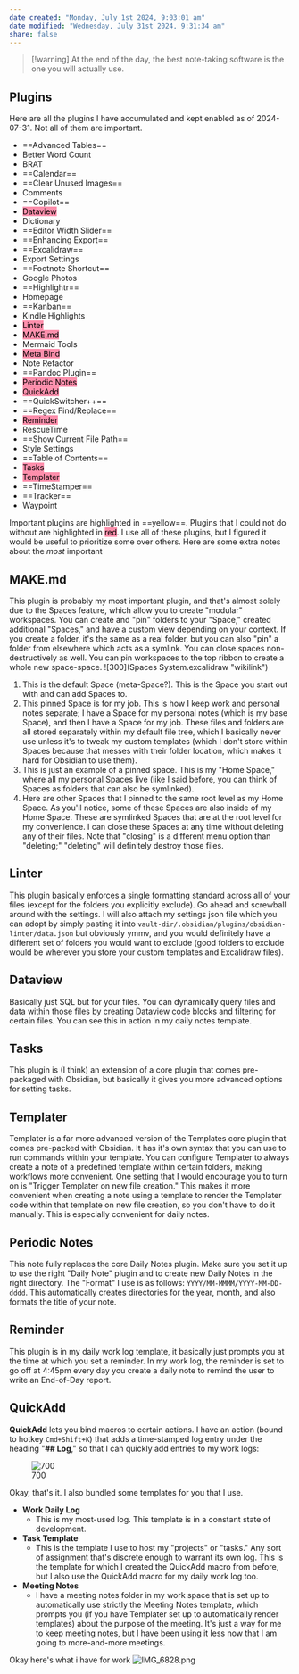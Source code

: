 ```yaml
---
date created: "Monday, July 1st 2024, 9:03:01 am"
date modified: "Wednesday, July 31st 2024, 9:31:34 am"
share: false
---
```


> \[!warning\]
> At the end of the day, the best note-taking software is the one you will actually use.

## Plugins

Here are all the plugins I have accumulated and kept enabled as of 2024-07-31. Not all of them are important.

- ==Advanced Tables==
- Better Word Count
- BRAT
- ==Calendar==
- ==Clear Unused Images==
- Comments
- ==Copilot==
- <mark style="background: #FF5582A6;">Dataview</mark>
- Dictionary
- ==Editor Width Slider==
- ==Enhancing Export==
- ==Excalidraw==
- Export Settings
- ==Footnote Shortcut==
- Google Photos
- ==Highlightr==
- Homepage
- ==Kanban==
- Kindle Highlights
- <mark style="background: #FF5582A6;">Linter</mark>
- <mark style="background: #FF5582A6;">MAKE.md</mark>
- Mermaid Tools
- <mark style="background: #FF5582A6;">Meta Bind</mark>
- Note Refactor
- ==Pandoc Plugin==
- <mark style="background: #FF5582A6;">Periodic Notes</mark>
- <mark style="background: #FF5582A6;">QuickAdd</mark>
- ==QuickSwitcher++==
- ==Regex Find/Replace==
- <mark style="background: #FF5582A6;">Reminder</mark>
- RescueTime
- ==Show Current File Path==
- Style Settings
- ==Table of Contents==
- <mark style="background: #FF5582A6;">Tasks</mark>
- <mark style="background: #FF5582A6;">Templater</mark>
- ==TimeStamper==
- ==Tracker==
- Waypoint

Important plugins are highlighted in ==yellow==. Plugins that I could not do without are highlighted in <mark style="background: #FF5582A6;">red</mark>. I use all of these plugins, but I figured it would be useful to prioritize some over others. Here are some extra notes about the *most* important

## MAKE.md

This plugin is probably my most important plugin, and that's almost solely due to the Spaces feature, which allow you to create "modular" workspaces. You can create and "pin" folders to your "Space," created additional "Spaces," and have a custom view depending on your context. If you create a folder, it's the same as a real folder, but you can also "pin" a folder from elsewhere which acts as a symlink. You can close spaces non-destructively as well. You can pin workspaces to the top ribbon to create a whole new space-space.
![300](Spaces System.excalidraw "wikilink")
1. This is the default Space (meta-Space?). This is the Space you start out with and can add Spaces to.
2. This pinned Space is for my job. This is how I keep work and personal notes separate; I have a Space for my personal notes (which is my base Space), and then I have a Space for my job. These files and folders are all stored separately within my default file tree, which I basically never use unless it's to tweak my custom templates (which I don't store within Spaces because that messes with their folder location, which makes it hard for Obsidian to use them).
3. This is just an example of a pinned space. This is my "Home Space," where all my personal Spaces live (like I said before, you can think of Spaces as folders that can also be symlinked).
4. Here are other Spaces that I pinned to the same root level as my Home Space. As you'll notice, some of these Spaces are also inside of my Home Space. These are symlinked Spaces that are at the root level for my convenience. I can close these Spaces at any time without deleting any of their files. Note that "closing" is a different menu option than "deleting;" "deleting" will definitely destroy those files.

## Linter

This plugin basically enforces a single formatting standard across all of your files (except for the folders you explicitly exclude). Go ahead and screwball around with the settings. I will also attach my settings json file which you can adopt by simply pasting it into `vault-dir/.obsidian/plugins/obsidian-linter/data.json` but obviously ymmv, and you would definitely have a different set of folders you would want to exclude (good folders to exclude would be wherever you store your custom templates and Excalidraw files).

## Dataview

Basically just SQL but for your files. You can dynamically query files and data within those files by creating Dataview code blocks and filtering for certain files. You can see this in action in my daily notes template.

## Tasks

This plugin is (I think) an extension of a core plugin that comes pre-packaged with Obsidian, but basically it gives you more advanced options for setting tasks.

## Templater

Templater is a far more advanced version of the Templates core plugin that comes pre-packed with Obsidian. It has it's own syntax that you can use to run commands within your template. You can configure Templater to always create a note of a predefined template within certain folders, making workflows more convenient. One setting that I would encourage you to turn on is "Trigger Templater on new file creation." This makes it more convenient when creating a note using a template to render the Templater code within that template on new file creation, so you don't have to do it manually. This is especially convenient for daily notes.

## Periodic Notes

This note fully replaces the core Daily Notes plugin. Make sure you set it up to use the right "Daily Note" plugin and to create new Daily Notes in the right directory. The "Format" I use is as follows: `YYYY/MM-MMMM/YYYY-MM-DD-dddd`. This automatically creates directories for the year, month, and also formats the title of your note.

## Reminder

This plugin is in my daily work log template, it basically just prompts you at the time at which you set a reminder. In my work log, the reminder is set to go off at 4:45pm every day you create a daily note to remind the user to write an End-of-Day report.

## QuickAdd

**QuickAdd** lets you bind macros to certain actions. I have an action (bound to hotkey `Cmd+Shift+K`) that adds a time-stamped log entry under the heading "**\## Log**," so that I can quickly add entries to my work logs:

<figure>
<img
src="Personal%20Obsidian%20System%20Workflow-media/032c1ae999b2c4fa2589e15ec0aaec8ef8784d7f.png"
title="wikilink" alt="700" />
<figcaption aria-hidden="true">700</figcaption>
</figure>

Okay, that's it. I also bundled some templates for you that I use.

- **Work Daily Log**
  - This is my most-used log. This template is in a constant state of development.
- **Task Template**
  - This is the template I use to host my "projects" or "tasks." Any sort of assignment that's discrete enough to warrant its own log. This is the template for which I created the QuickAdd macro from before, but I also use the QuickAdd macro for my daily work log too.
- **Meeting Notes**
  - I have a meeting notes folder in my work space that is set up to automatically use strictly the Meeting Notes template, which prompts you (if you have Templater set up to automatically render templates) about the purpose of the meeting. It's just a way for me to keep meeting notes, but I have been using it less now that I am going to more-and-more meetings.

Okay here's what i have for work
![IMG_6828.png](Personal%20Obsidian%20System%20Workflow-media/2fdbfb8b255e57130ce8dabf2b823b8e426ab394.png "wikilink")
